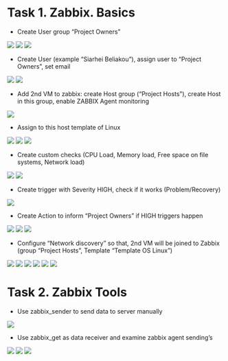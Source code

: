 # Task 1. Zabbix. Basics
* Create User group “Project Owners”
<img src="Screenshot from 2017-07-24 19-24-16.png">
<img src="Screenshot from 2017-07-24 19-24-30.png">
<img src="Screenshot from 2017-07-24 19-24-57.png">

* Create User (example “Siarhei Beliakou”), assign user to “Project Owners”, set email
<img src="Screenshot from 2017-07-24 19-25-07.png">
<img src="Screenshot from 2017-07-24 19-25-43.png">

* Add 2nd VM to zabbix: create Host group (“Project Hosts”), create Host in this group, enable ZABBIX Agent monitoring
<img src="Screenshot from 2017-07-24 19-26-25.png">

* Assign to this host template of Linux
<img src="Screenshot from 2017-07-24 19-27-57.png">
<img src="Screenshot from 2017-07-24 19-28-14.png">
<img src="Screenshot from 2017-07-24 19-28-33.png">

* Create custom checks (CPU Load, Memory load, Free space on file systems, Network load)
<img src="Screenshot from 2017-07-24 19-28-59.png">
<img src="Screenshot from 2017-07-24 19-30-20.png">

* Create trigger with Severity HIGH, check if it works (Problem/Recovery)
<img src="Screenshot from 2017-07-24 19-30-58.png">

* Create Action to inform “Project Owners” if HIGH triggers happen
<img src="Screenshot from 2017-07-24 19-31-44.png">
<img src="Screenshot from 2017-07-24 19-32-06.png">
<img src="Screenshot from 2017-07-24 19-32-16.png">

* Configure “Network discovery” so that, 2nd VM will be joined to Zabbix (group “Project Hosts”, Template “Template OS Linux”)
<img src="Screenshot from 2017-07-24 21-47-14.png">
<img src="Screenshot from 2017-07-24 19-54-20.png">
<img src="Screenshot from 2017-07-24 19-54-30.png">
<img src="Screenshot from 2017-07-24 19-55-22.png">
<img src="Screenshot from 2017-07-24 20-05-41.png">
<img src="Screenshot from 2017-07-24 20-49-24.png">

# Task 2. Zabbix Tools

* Use zabbix_sender to send data to server manually
<img src="Screenshot from 2017-07-24 20-49-47.png">

* Use zabbix_get as data receiver and examine zabbix agent sending’s
<img src="Screenshot from 2017-07-24 20-56-43.png">
<img src="Screenshot from 2017-07-24 20-56-51.png">
<img src="Screenshot from 2017-07-24 20-59-11.png">

